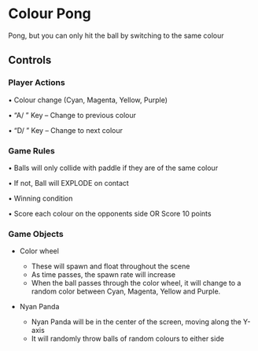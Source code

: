 # Colour Pong
Pong, but you can only hit the ball by switching to the same colour

## Controls

### Player Actions
•	Colour change (Cyan, Magenta, Yellow, Purple)

•	“A/ ” Key – Change to previous colour

•	“D/ ” Key – Change to next colour

### Game Rules
•	Balls will only collide with paddle if they are of the same colour

•	If not, Ball will EXPLODE on contact

•	Winning condition

•	Score each colour on the opponents side	OR Score 10 points

### Game Objects
*	Color wheel
    * These will spawn and float throughout the scene
    * As time passes, the spawn rate will increase
    * When the ball passes through the color wheel, it will change to a random color between Cyan, Magenta, Yellow and Purple.


* Nyan Panda
  * Nyan Panda will be in the center of the screen, moving along the Y-axis
  * It will randomly throw balls of random colours to either side
